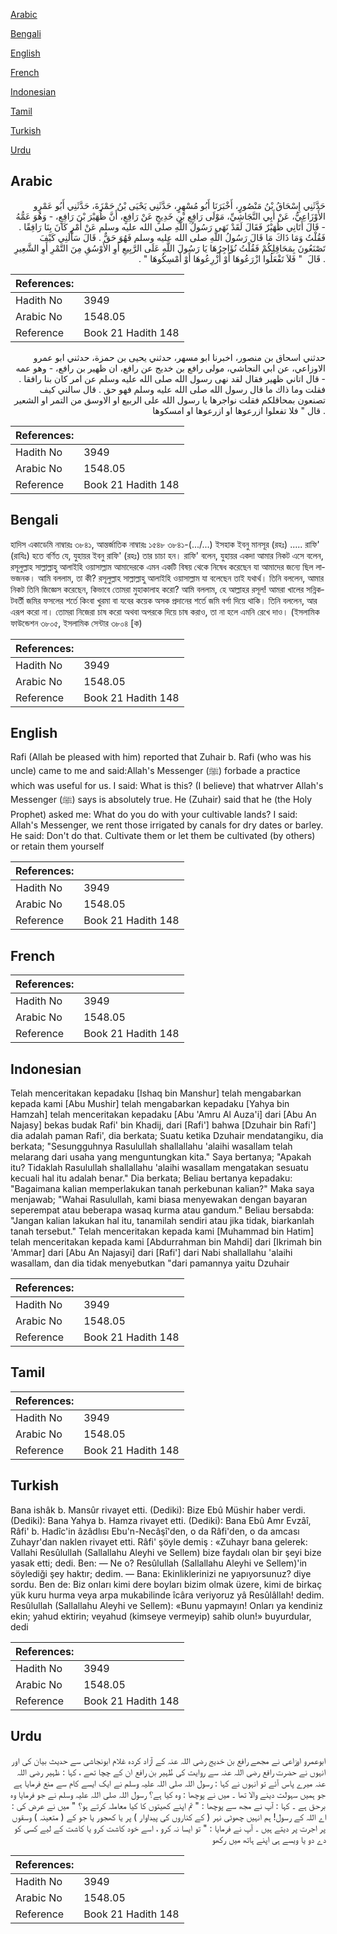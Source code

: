 [Arabic](#arabic)

[Bengali](#bengali)

[English](#english)

[French](#french)

[Indonesian](#indonesian)

[Tamil](#tamil)

[Turkish](#turkish)

[Urdu](#urdu)

## Arabic


<div dir="rtl" lang="ar" style={{fontSize:'larger',backgroundColor:'#f8f9fa',padding:20}}>
حَدَّثَنِي إِسْحَاقُ بْنُ مَنْصُورٍ، أَخْبَرَنَا أَبُو مُسْهِرٍ، حَدَّثَنِي يَحْيَى بْنُ حَمْزَةَ، حَدَّثَنِي أَبُو عَمْرٍو الأَوْزَاعِيُّ، عَنْ أَبِي النَّجَاشِيِّ، مَوْلَى رَافِعِ بْنِ خَدِيجٍ عَنْ رَافِعٍ، أَنَّ ظُهَيْرَ بْنَ رَافِعٍ، - وَهُوَ عَمُّهُ - قَالَ أَتَانِي ظُهَيْرٌ فَقَالَ لَقَدْ نَهَى رَسُولُ اللَّهِ صلى الله عليه وسلم عَنْ أَمْرٍ كَانَ بِنَا رَافِقًا ‏.‏ فَقُلْتُ وَمَا ذَاكَ مَا قَالَ رَسُولُ اللَّهِ صلى الله عليه وسلم فَهُوَ حَقٌّ ‏.‏ قَالَ سَأَلَنِي كَيْفَ تَصْنَعُونَ بِمَحَاقِلِكُمْ فَقُلْتُ نُؤَاجِرُهَا يَا رَسُولَ اللَّهِ عَلَى الرَّبِيعِ أَوِ الأَوْسُقِ مِنَ التَّمْرِ أَوِ الشَّعِيرِ ‏.‏ قَالَ ‏ "‏ فَلاَ تَفْعَلُوا ازْرَعُوهَا أَوْ أَزْرِعُوهَا أَوْ أَمْسِكُوهَا ‏"‏ ‏.‏
</div>
<div style={{backgroundColor:'#f8f9fa',padding:20, marginBottom: 10}}><table> <thead> <tr> <th>References:</th> <th></th> </tr> </thead> <tbody><tr><td>Hadith No</td><td>3949</td></tr><tr><td>Arabic No</td><td>1548.05</td></tr><tr><td>Reference</td><td>Book 21 Hadith 148</td></tr></tbody></table></div>


<div dir="rtl" lang="ar" style={{fontSize:'larger',backgroundColor:'#f8f9fa',padding:20}}>
حدثني اسحاق بن منصور، اخبرنا ابو مسهر، حدثني يحيى بن حمزة، حدثني ابو عمرو الاوزاعي، عن ابي النجاشي، مولى رافع بن خديج عن رافع، ان ظهير بن رافع، - وهو عمه - قال اتاني ظهير فقال لقد نهى رسول الله صلى الله عليه وسلم عن امر كان بنا رافقا . فقلت وما ذاك ما قال رسول الله صلى الله عليه وسلم فهو حق . قال سالني كيف تصنعون بمحاقلكم فقلت نواجرها يا رسول الله على الربيع او الاوسق من التمر او الشعير . قال " فلا تفعلوا ازرعوها او ازرعوها او امسكوها
</div>
<div style={{backgroundColor:'#f8f9fa',padding:20, marginBottom: 10}}><table> <thead> <tr> <th>References:</th> <th></th> </tr> </thead> <tbody><tr><td>Hadith No</td><td>3949</td></tr><tr><td>Arabic No</td><td>1548.05</td></tr><tr><td>Reference</td><td>Book 21 Hadith 148</td></tr></tbody></table></div>

## Bengali


<div dir="ltr" lang="bn" style={{fontSize:'larger',backgroundColor:'#f8f9fa',padding:20}}>
হাদিস একাডেমি নাম্বারঃ ৩৮৪১, আন্তর্জাতিক নাম্বারঃ ১৫৪৮ ৩৮৪১-(.../...) ইসহাক ইবনু মানসূর (রহঃ) ..... রাফি' (রাযিঃ) হতে বর্ণিত যে, যুহায়র ইবনু রাফি' (রহঃ) তার চাচা হন। রাফি' বলেন, যুহায়র একদা আমার নিকট এসে বলেন, রসূলুল্লাহ সাল্লাল্লাহু আলাইহি ওয়াসাল্লাম আমাদেরকে এমন একটি বিষয় থেকে নিষেধ করেছেন যা আমাদের জন্যে ছিল লাভজনক। আমি বললাম, তা কী? রসূলুল্লাহ সাল্লাল্লাহু আলাইহি ওয়াসাল্লাম যা বলেছেন তাই যথার্থ। তিনি বললেন, আমার নিকট তিনি জিজ্ঞেস করেছেন, কিভাবে তোমরা মুহাকালাহ করো? আমি বললাম, হে আল্লাহর রসূল! আমরা খালের সন্নিকটবর্তী জমির ফসলের শর্তে কিংবা খুরমা বা যবের কয়েক অসক প্রদানের শর্তে জমি বর্গা দিয়ে থাকি। তিনি বললেন, আর এরূপ করো না। তোমরা নিজেরা চাষ করো অথবা অপরকে দিয়ে চাষ করাও, তা না হলে এমনি রেখে দাও। (ইসলামিক ফাউন্ডেশন ৩৮০৫, ইসলামিক সেন্টার ৩৮০৪ [ক)
</div>
<div style={{backgroundColor:'#f8f9fa',padding:20, marginBottom: 10}}><table> <thead> <tr> <th>References:</th> <th></th> </tr> </thead> <tbody><tr><td>Hadith No</td><td>3949</td></tr><tr><td>Arabic No</td><td>1548.05</td></tr><tr><td>Reference</td><td>Book 21 Hadith 148</td></tr></tbody></table></div>

## English


<div dir="ltr" lang="en" style={{fontSize:'larger',backgroundColor:'#f8f9fa',padding:20}}>
Rafi (Allah be pleased with him) reported that Zuhair b. Rafi (who was his uncle) came to me and said:Allah's Messenger (ﷺ) forbade a practice which was useful for us. I said: What is this? (I believe) that whatrver Allah's Messenger (ﷺ) says is absolutely true. He (Zuhair) said that he (the Holy Prophet) asked me: What do you do with your cultivable lands? I said: Allah's Messenger, we rent those irrigated by canals for dry dates or barley. He said: Don't do that. Cultivate them or let them be cultivated (by others) or retain them yourself
</div>
<div style={{backgroundColor:'#f8f9fa',padding:20, marginBottom: 10}}><table> <thead> <tr> <th>References:</th> <th></th> </tr> </thead> <tbody><tr><td>Hadith No</td><td>3949</td></tr><tr><td>Arabic No</td><td>1548.05</td></tr><tr><td>Reference</td><td>Book 21 Hadith 148</td></tr></tbody></table></div>

## French


<div dir="ltr" lang="fr" style={{fontSize:'larger',backgroundColor:'#f8f9fa',padding:20}}>

</div>
<div style={{backgroundColor:'#f8f9fa',padding:20, marginBottom: 10}}><table> <thead> <tr> <th>References:</th> <th></th> </tr> </thead> <tbody><tr><td>Hadith No</td><td>3949</td></tr><tr><td>Arabic No</td><td>1548.05</td></tr><tr><td>Reference</td><td>Book 21 Hadith 148</td></tr></tbody></table></div>

## Indonesian


<div dir="ltr" lang="id" style={{fontSize:'larger',backgroundColor:'#f8f9fa',padding:20}}>
Telah menceritakan kepadaku [Ishaq bin Manshur] telah mengabarkan kepada kami [Abu Mushir] telah mengabarkan kepadaku [Yahya bin Hamzah] telah menceritakan kepadaku [Abu 'Amru Al Auza'i] dari [Abu An Najasy] bekas budak Rafi' bin Khadij, dari [Rafi'] bahwa [Dzuhair bin Rafi'] dia adalah paman Rafi', dia berkata; Suatu ketika Dzuhair mendatangiku, dia berkata; "Sesungguhnya Rasulullah shallallahu 'alaihi wasallam telah melarang dari usaha yang menguntungkan kita." Saya bertanya; "Apakah itu? Tidaklah Rasulullah shallallahu 'alaihi wasallam mengatakan sesuatu kecuali hal itu adalah benar." Dia berkata; Beliau bertanya kepadaku: "Bagaimana kalian memperlakukan tanah perkebunan kalian?" Maka saya menjawab; "Wahai Rasulullah, kami biasa menyewakan dengan bayaran seperempat atau beberapa wasaq kurma atau gandum." Beliau bersabda: "Jangan kalian lakukan hal itu, tanamilah sendiri atau jika tidak, biarkanlah tanah tersebut." Telah menceritakan kepada kami [Muhammad bin Hatim] telah menceritakan kepada kami [Abdurrahman bin Mahdi] dari [Ikrimah bin 'Ammar] dari [Abu An Najasyi] dari [Rafi'] dari Nabi shallallahu 'alaihi wasallam, dan dia tidak menyebutkan "dari pamannya yaitu Dzuhair
</div>
<div style={{backgroundColor:'#f8f9fa',padding:20, marginBottom: 10}}><table> <thead> <tr> <th>References:</th> <th></th> </tr> </thead> <tbody><tr><td>Hadith No</td><td>3949</td></tr><tr><td>Arabic No</td><td>1548.05</td></tr><tr><td>Reference</td><td>Book 21 Hadith 148</td></tr></tbody></table></div>

## Tamil


<div dir="ltr" lang="ta" style={{fontSize:'larger',backgroundColor:'#f8f9fa',padding:20}}>

</div>
<div style={{backgroundColor:'#f8f9fa',padding:20, marginBottom: 10}}><table> <thead> <tr> <th>References:</th> <th></th> </tr> </thead> <tbody><tr><td>Hadith No</td><td>3949</td></tr><tr><td>Arabic No</td><td>1548.05</td></tr><tr><td>Reference</td><td>Book 21 Hadith 148</td></tr></tbody></table></div>

## Turkish


<div dir="ltr" lang="tr" style={{fontSize:'larger',backgroundColor:'#f8f9fa',padding:20}}>
Bana ishâk b. Mansûr rivayet etti. (Dediki): Bize Ebû Müshir haber verdi. (Dediki): Bana Yahya b. Hamza rivayet etti. (Dediki): Bana Ebû Amr Evzâî, Râfi' b. Hadîc'in âzâdlısı Ebu'n-Necâşî'den, o da Râfi'den, o da amcası Zuhayr'dan naklen rivayet etti. Râfi' şöyle demiş : «Zuhayr bana gelerek: Vallahi Resûlullah (Sallallahu Aleyhi ve Sellem) bize faydalı olan bir şeyi bize yasak etti; dedi. Ben: — Ne o? Resûlullah (Sallallahu Aleyhi ve Sellem)'in söylediği şey haktır; dedim. — Bana: Ekinliklerinizi ne yapıyorsunuz? diye sordu. Ben de: Biz onları kimi dere boyları bizim olmak üzere, kimi de birkaç yük kuru hurma veya arpa mukabilinde îcâra veriyoruz yâ Resûlâllah! dedim. Resûlullah (Sallallahu Aleyhi ve Sellem): «Bunu yapmayın! Onları ya kendiniz ekin; yahud ektirin; veyahud (kimseye vermeyip) sahib olun!» buyurdular, dedi
</div>
<div style={{backgroundColor:'#f8f9fa',padding:20, marginBottom: 10}}><table> <thead> <tr> <th>References:</th> <th></th> </tr> </thead> <tbody><tr><td>Hadith No</td><td>3949</td></tr><tr><td>Arabic No</td><td>1548.05</td></tr><tr><td>Reference</td><td>Book 21 Hadith 148</td></tr></tbody></table></div>

## Urdu


<div dir="rtl" lang="ur" style={{fontSize:'larger',backgroundColor:'#f8f9fa',padding:20}}>
ابوعمرو اوزاعی نے مجھے رافع بن خدیج رضی اللہ عنہ کے آزاد کردہ غلام ابونجاشی سے حدیث بیان کی اور انہوں نے حضرت رافع رضی اللہ عنہ سے روایت کی ظُہیر بن رافع ان کے چچا تھے ، کہا : ظہیر رضی اللہ عنہ میرے پاس آئے تو انہوں نے کہا : رسول اللہ صلی اللہ علیہ وسلم نے ایک ایسے کام سے منع فرمایا ہے جو ہمیں سہولت دینے والا تھا ۔ میں نے پوچھا : وہ کیا ہے؟ رسول اللہ صلی اللہ علیہ وسلم نے جو فرمایا وہ برحق ہے ۔ کہا : آپ نے مجھ سے پوچھا : " تم اپنے کھیتوں کا کیا معاملہ کرتے ہو؟ " میں نے عرض کی : اے اللہ کے رسول! ہم انہیں چھوٹی نہر ( کے کناروں کی پیداوار ) پر یا کھجور یا جو کے ( متعینہ ) وسقوں پر اجرت پر دیتے ہیں ۔ آپ نے فرمایا : " تو ایسا نہ کرو ، اسے خود کاشت کرو یا کاشت کے لیے کسی کو دے دو یا ویسے ہی اپنے ہاتھ میں رکھو
</div>
<div style={{backgroundColor:'#f8f9fa',padding:20, marginBottom: 10}}><table> <thead> <tr> <th>References:</th> <th></th> </tr> </thead> <tbody><tr><td>Hadith No</td><td>3949</td></tr><tr><td>Arabic No</td><td>1548.05</td></tr><tr><td>Reference</td><td>Book 21 Hadith 148</td></tr></tbody></table></div>